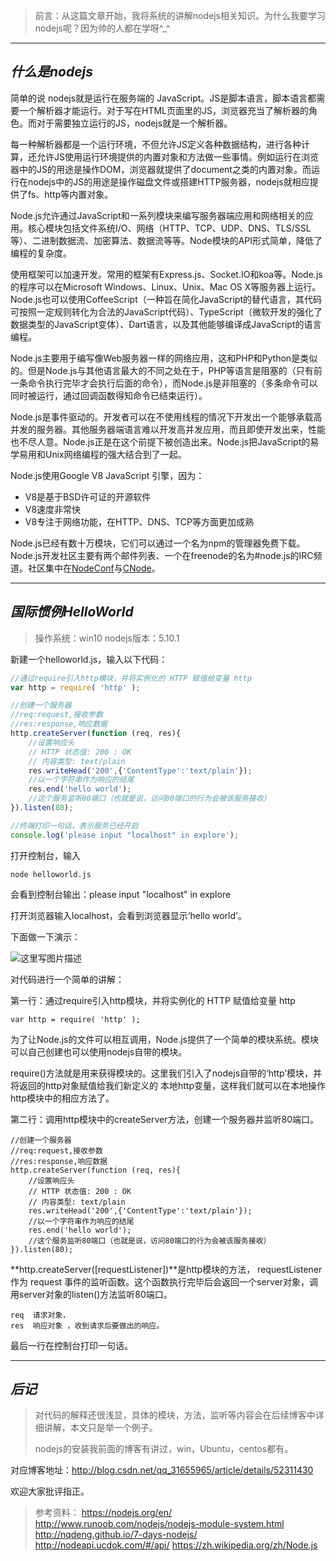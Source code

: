 > 前言：从这篇文章开始，我将系统的讲解nodejs相关知识。为什么我要学习nodejs呢？因为帅的人都在学呀^_^


----------


## ***什么是nodejs***

简单的说 nodejs就是运行在服务端的 JavaScript。JS是脚本语言，脚本语言都需要一个解析器才能运行。对于写在HTML页面里的JS，浏览器充当了解析器的角色。而对于需要独立运行的JS，nodejs就是一个解析器。

每一种解析器都是一个运行环境，不但允许JS定义各种数据结构，进行各种计算，还允许JS使用运行环境提供的内置对象和方法做一些事情。例如运行在浏览器中的JS的用途是操作DOM，浏览器就提供了document之类的内置对象。而运行在nodejs中的JS的用途是操作磁盘文件或搭建HTTP服务器，nodejs就相应提供了fs、http等内置对象。

Node.js允许通过JavaScript和一系列模块来编写服务器端应用和网络相关的应用。核心模块包括文件系统I/O、网络（HTTP、TCP、UDP、DNS、TLS/SSL等）、二进制数据流、加密算法、数据流等等。Node模块的API形式简单，降低了编程的复杂度。

使用框架可以加速开发。常用的框架有Express.js、Socket.IO和koa等。Node.js的程序可以在Microsoft Windows、Linux、Unix、Mac OS X等服务器上运行。Node.js也可以使用CoffeeScript（一种旨在简化JavaScript的替代语言，其代码可按照一定规则转化为合法的JavaScript代码）、TypeScript（微软开发的强化了数据类型的JavaScript变体）、Dart语言，以及其他能够编译成JavaScript的语言编程。

Node.js主要用于编写像Web服务器一样的网络应用，这和PHP和Python是类似的。但是Node.js与其他语言最大的不同之处在于，PHP等语言是阻塞的（只有前一条命令执行完毕才会执行后面的命令），而Node.js是非阻塞的（多条命令可以同时被运行，通过回调函数得知命令已结束运行）。

Node.js是事件驱动的。开发者可以在不使用线程的情况下开发出一个能够承载高并发的服务器。其他服务器端语言难以开发高并发应用，而且即使开发出来，性能也不尽人意。Node.js正是在这个前提下被创造出来。Node.js把JavaScript的易学易用和Unix网络编程的强大结合到了一起。

Node.js使用Google V8 JavaScript 引擎，因为：

- V8是基于BSD许可证的开源软件
- V8速度非常快
- V8专注于网络功能，在HTTP、DNS、TCP等方面更加成熟

Node.js已经有数十万模块，它们可以通过一个名为npm的管理器免费下载。Node.js开发社区主要有两个邮件列表、一个在freenode的名为#node.js的IRC频道。社区集中在[NodeConf](http://nodeconf.com/)与[CNode](http://cnodejs.org/)。


----------


## ***国际惯例HelloWorld***

> 操作系统：win10
> nodejs版本：5.10.1

新建一个helloworld.js，输入以下代码：

```javascript
//通过require引入http模块，并将实例化的 HTTP 赋值给变量 http
var http = require( 'http' );

//创建一个服务器
//req:request,接收参数
//res:response,响应数据
http.createServer(function (req, res){
    //设置响应头
    // HTTP 状态值: 200 : OK
    // 内容类型: text/plain
    res.writeHead('200',{'ContentType':'text/plain'});
    //以一个字符串作为响应的结尾
    res.end('hello world');
    //这个服务监听80端口（也就是说，访问80端口的行为会被该服务接收）
}).listen(80);

//终端打印一句话，表示服务已经开启
console.log('please input "localhost" in explore');
```
打开控制台，输入

```
node helloworld.js
```
会看到控制台输出：please input "localhost" in explore

打开浏览器输入localhost，会看到浏览器显示‘hello world’。

下面做一下演示：

![这里写图片描述](http://img.blog.csdn.net/20160825101658924)


对代码进行一个简单的讲解：

第一行：通过require引入http模块，并将实例化的 HTTP 赋值给变量 http
```
var http = require( 'http' );
```

为了让Node.js的文件可以相互调用，Node.js提供了一个简单的模块系统。模块可以自己创建也可以使用nodejs自带的模块。

require()方法就是用来获得模块的。这里我们引入了nodejs自带的‘http’模块，并将返回的http对象赋值给我们新定义的 本地http变量，这样我们就可以在本地操作http模块中的相应方法了。

第二行：调用http模块中的createServer方法，创建一个服务器并监听80端口。

```
//创建一个服务器
//req:request,接收参数
//res:response,响应数据
http.createServer(function (req, res){
    //设置响应头
    // HTTP 状态值: 200 : OK
    // 内容类型: text/plain
    res.writeHead('200',{'ContentType':'text/plain'});
    //以一个字符串作为响应的结尾
    res.end('hello world');
    //这个服务监听80端口（也就是说，访问80端口的行为会被该服务接收）
}).listen(80);
```
**http.createServer([requestListener])**是http模块的方法， requestListener 作为 request 事件的监听函数。这个函数执行完毕后会返回一个server对象，调用server对象的listen()方法监听80端口。

	req  请求对象，
    res  响应对象 ，收到请求后要做出的响应。
 
最后一行在控制台打印一句话。


----------


## ***后记***

> 对代码的解释还很浅显，具体的模块，方法，监听等内容会在后续博客中详细讲解，本文只是举一个例子。
> 
> nodejs的安装我前面的博客有讲过，win，Ubuntu，centos都有。

对应博客地址：http://blog.csdn.net/qq_31655965/article/details/52311430

欢迎大家批评指正。

> 参考资料：
> https://nodejs.org/en/
> http://www.runoob.com/nodejs/nodejs-module-system.html
> http://nqdeng.github.io/7-days-nodejs/
> http://nodeapi.ucdok.com/#/api/
> https://zh.wikipedia.org/zh/Node.js

